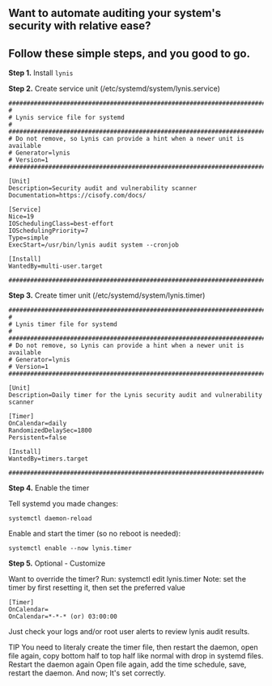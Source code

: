 ## Want to automate auditing your system's security with relative ease? 
## Follow these simple steps, and you good to go.

__Step 1.__
Install `lynis`

__Step 2.__
Create service unit (/etc/systemd/system/lynis.service)

```
#################################################################################
#
# Lynis service file for systemd
#
#################################################################################
# Do not remove, so Lynis can provide a hint when a newer unit is available
# Generator=lynis
# Version=1
#################################################################################

[Unit]
Description=Security audit and vulnerability scanner
Documentation=https://cisofy.com/docs/

[Service]
Nice=19
IOSchedulingClass=best-effort
IOSchedulingPriority=7
Type=simple
ExecStart=/usr/bin/lynis audit system --cronjob

[Install]
WantedBy=multi-user.target

#################################################################################
```

__Step 3.__ 
Create timer unit (/etc/systemd/system/lynis.timer)

```
#################################################################################
#
# Lynis timer file for systemd
#
#################################################################################
# Do not remove, so Lynis can provide a hint when a newer unit is available
# Generator=lynis
# Version=1
#################################################################################

[Unit]
Description=Daily timer for the Lynis security audit and vulnerability scanner

[Timer]
OnCalendar=daily
RandomizedDelaySec=1800
Persistent=false

[Install]
WantedBy=timers.target

#################################################################################
```

__Step 4.__
Enable the timer

Tell systemd you made changes: 

```systemctl daemon-reload```

Enable and start the timer (so no reboot is needed): 

```systemctl enable --now lynis.timer```

__Step 5.__ 
Optional - Customize

Want to override the timer? Run: systemctl edit lynis.timer
Note: set the timer by first resetting it, then set the preferred value
```
[Timer]
OnCalendar=
OnCalendar=*-*-* (or) 03:00:00
```
Just check your logs and/or root user alerts to review lynis audit results.

TIP You need to literaly create the timer file, then restart the daemon, open file again, copy bottom half to top half like normal with drop in systemd files.
Restart the daemon again
Open file again, add the time schedule, save, restart the daemon. 
And now; It's set correctly.
